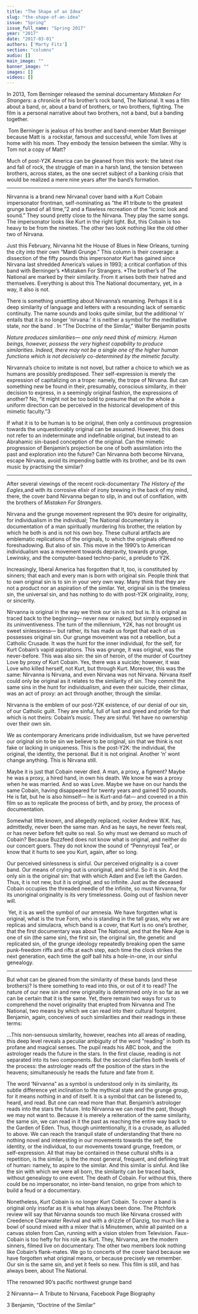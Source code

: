 ```yaml
---
title: "The Shape of an Idea"
slug: "the-shape-of-an-idea"
issue: "Spring"
issue_full_name: "Spring 2017"
year: "2017"
date: "2017-03-01"
authors: ['Marty Fitz']
section: "columns"
audio: []
main_image: ""
banner_image: ""
images: []
videos: []
---
```

In 2013, Tom Berninger released the seminal documentary *Mistaken For Strangers*: a chronicle of his brother’s rock band, The National. It was a film about a band, or, about a band of brothers, or two brothers, fighting. The film is a personal narrative about two brothers, not a band, but a banding together. 

  Tom Berninger is jealous of his brother and band-member Matt Berninger because Matt is  a rockstar, famous and successful, while Tom lives at home with his mom. They embody the tension between the similar. Why is Tom not a copy of Matt?

 Much of post-Y2K America can be gleaned from this work: the latest rise and fall of rock, the struggle of man in a harsh land, the tension between brothers, across states, as the one secret subject of a banking crisis that would be realized a mere nine years after the band’s formation. 

 ***

 Nirvanna is a brand new Nirvana1 cover band with a Kurt Cobain impersonator frontman, self-nominating as “the #1 tribute to the greatest grunge band of all time,”2 and a flawless recreation of the “iconic look and sound.” They sound pretty close to the Nirvana. They play the same songs. The impersonator looks like Kurt in the right light. But, this Cobain is too heavy to be from the nineties. The other two look nothing like the old other two of Nirvana.

 Just this February, Nirvanna hit the House of Blues in New Orleans, turning the city into their own “Mardi Grunge.” This column is their coverage: a dissection of the fifty pounds this impersonator Kurt has gained since Nirvana last shredded America’s values in 1993; a critical conflation of this band with Berninger’s *Mistaken For Strangers. *The brother’s of The National are marked by their similarity. From it arises both their hatred and themselves. Everything is about this The National documentary, yet, in a way, it also is not. 

 There is something unsettling about Nirvanna’s renaming. Perhaps it is a deep similarity of language and letters with a resounding lack of semantic continuity. The name sounds and looks quite similar, but the additional ‘n’ entails that it is no longer ‘nirvana:’ it is neither a symbol for the meditative state, nor the band . In “The Doctrine of the Similar,” Walter Benjamin posits 

 *Nature produces similarities— one only need think of mimicry. Human beings, however, possess the very highest capability to produce similarities. Indeed, there may not be a single one of the higher human functions which is not decisively co-determined by the mimetic faculty.*

 Nirvanna’s choice to imitate is not novel, but rather a choice to which we as humans are possibly predisposed. Their self-expression is merely the expression of capitalizing on a trope: namely, the trope of Nirvana. But can something new be found in their, presumably, conscious similarity, in their decision to express, in a seemingly original fashion, the expressions of another? No, “it might not be too bold to presume that on the whole a uniform direction can be perceived in the historical development of this mimetic faculty.”3

  If what it is to be human is to be original, then only a continuous progression towards the unquestionably original can be assumed. However, this does not refer to an indeterminate and indefinable original, but instead to an Abrahamic sin-based conception of the original. Can the mimetic progression of Benjamin’s projection be one of both assimilation into the past and exploration into the future? Can Nirvanna both become Nirvana, escape Nirvana, avoid its impending battle with its brother, and be its own music by practising the similar?

 ***

 After several viewings of the recent rock-documentary *The History of the Eagles*,and with its corrosive elixir of irony brewing in the back of my mind, there, the cover band Nirvanna began to slip, in and out of conflation, with the brothers of *Mistaken For Strangers.* 

 Nirvana and the grunge movement represent the 90’s desire for originality, for individualism in the individual; The National documentary is documentation of a man spiritually murdering his brother, the relation by which he both is and is not his own boy. These cultural artifacts are emblematic replications of the originals, to which the originals offered no foreshadowing. But also of sin. This move in the 1990’s to American individualism was a movement towards depravity, towards grunge, Lewinsky, and the computer-based techno-panic, a prelude to Y2K.

 Increasingly, liberal America has forgotten that it, too, is constituted by sinners; that each and every man is born with original sin. People think that to own original sin is to sin in your very own way. Many think that they are not a product nor an aspiration of the similar. Yet, original sin is the timeless sin, the universal sin, and has nothing to do with post-Y2K originality, irony, or sincerity.

 Nirvanna is original in the way we think our sin is not but is. It is original as traced back to the beginning— never new or naked, but simply exposed in its uninventiveness. The turn of the millennium, Y2K, has not brought us sweet sinlessness— but rather, its has made us forget that each of us possesses original sin. Our grunge movement was not a rebellion, but a Catholic Crusade. It was the hunt for the inner individual, for the self, for Kurt Cobain’s vapid aspirations. This was grunge, it was original, was the never-before. This was also sin: the sin of heroin, of the murder of Courtney Love by proxy of Kurt Cobain. Yes, there was a suicide; however, it was Love who killed herself, not Kurt, but through Kurt. Moreover, this was the same: Nirvanna is Nirvana, and even Nirvana was not Nirvana. Nirvana itself could only be original as it relates to the similarity of sin. They commit the same sins in the hunt for individualism, and even their suicide, their climax, was an act of proxy: an act through another, through the similar.

 Nirvanna is the emblem of our post-Y2K existence, of our denial of our sin, of our Catholic guilt. They are sinful, full of lust and greed and pride for that which is not theirs: Cobain’s music. They are sinful. Yet have no ownership over their own sin. 

 We as contemporary Americans pride individualism, but we have perverted our original sin to be sin we believe to be original, sin that we think is not fake or lacking in uniqueness. This is the post-Y2K: the individual, the original, the identity, the personal. But it is not original. Another ‘n’ wont change anything. This is Nirvana still.

 Maybe it is just that Cobain never died. A man, a proxy, a figment? Maybe he was a proxy, a hired hand, in own his death. We know he was a proxy when he was married. And so was Love. Maybe we have on our hands the same Cobain, having disappeared for twenty years and gained 50 pounds. He is fat, but he is also himself— he is Kurt-and-fat— and covered in a thin film so as to replicate the process of birth, and by proxy, the process of documentation.

 Somewhat little known, and allegedly replaced, rocker Andrew W.K. has, admittedly, never been the same man. And as he says, he never feels real, or has never before felt quite so real. So why must we demand so much of Cobain? Because Buzzfeed does not know what is original, and neither do our concert goers. They do not know the sound of “Pennyroyal Tea”, or know that it hurts to see you Kurt, again, after so long. 

 Our perceived sinlessness is sinful. Our perceived originality is a cover band. Our means of crying out is unoriginal, and sinful. So it is sin. And the only sin is the original sin: that with which Adam and Eve left the Garden. Thus, it is not new, but it is original, and so infinite. Just as the deceased Cobain occupies the threaded needle of the infinite, so must Nirvanna, for its unoriginal originality is its very timelessness. Going out of fashion never will.

  Yet, it is as well the symbol of our amnesia. We have forgotten what is original, what is the true Form, who is standing in the tall grass, why we are replicas and simulacra, which band is a cover, that Kurt is no one’s brother, that the first documentary was about The National, and that the New Age is one of sin (the same sin), the first sin, the original sin, the genetic and replicated sin, of the grunge ideology repeatedly breaking open the same punk-freedom riffs and rifts at each step, each time the clock strikes the next generation, each time the golf ball hits a hole-in-one, in our sinful genealogy. 

 ***

 But what can be gleaned from the similarity of these bands (and these brothers)? Is there something to read into this, or out of it to read? The nature of our new sin and new originality is determined only in so far as we can be certain that it is the same. Yet, there remain two ways for us to comprehend the novel originality that erupted from Nirvanna and The National, two means by which we can read into their cultural footprint. Benjamin, again, conceives of such similarities and their readings in these terms:

 …This non-sensuous similarity, however, reaches into all areas of reading, this deep level reveals a peculiar ambiguity of the word "reading" in both its profane and magical senses. The pupil reads his ABC book, and the astrologer reads the future in the stars. In the first clause, reading is not separated into its two components. But the second clarifies both levels of the process: the astrologer reads off the position of the stars in the heavens; simultaneously he reads the future and fate from it.

 The word ‘Nirvanna” as a symbol is understood only in its similarity, its subtle difference yet inclination to the mythical state and the grunge group, for it means nothing in and of itself. It is a symbol that can be listened to, heard, and read. But one can read more than that. Benjamin’s astrologer reads into the stars the future. Into Nirvanna we can read the past, though we may not want to. Because it is merely a reiteration of the same similarity, the same sin, we can read in it the past as reaching the entire way back to the Garden of Eden. Thus, though unintentionally, it is a crusade, as alluded to above. We can reach the tranquil state of understanding that there no nothing novel and interesting in our movements towards the self, the identity, or the individual, to our movements toward grunge, freedom, or self-expression. All that may be contained in these cultural shifts is a repetition, is the similar, is the the most general, frequent, and defining trait of human: namely, to aspire to the similar. And this similar is sinful. And like the sin with which we were all born, the similarity can be traced back, without genealogy to one event. The death of Cobain. For without this, there could be no impersonator, no inter-band tension, no gripe from which to build a feud or a documentary.

 Nonetheless, Kurt Cobain is no longer Kurt Cobain. To cover a band is original only insofar as it is what has always been done. The Pitchfork review will say that Nirvanna sounds too much like Nirvana crossed with Creedence Clearwater Revival and with a drizzle of Danzig, too much like a bowl of sound mixed with a mixer that is Minutemen, while all painted on a canvas stolen from Can, running with a vision stolen from Television. Faux-Cobain is too hefty for his role as Kurt. They, Nirvanna, are the modern sinners, filmed live on documentary. The other two members look nothing like Cobain’s flank-mates. We go to concerts of the cover band because we have forgotten what original means, or because precisely we remember. Our sin is the same sin, and yet it feels so new. This film is still, and has always been, about The National.

 1The renowned 90’s pacific northwest grunge band

 2 Nirvanna— A Tribute to Nirvana, Facebook Page Biography

 3 Benjamin, “Doctrine of the Similar” 

